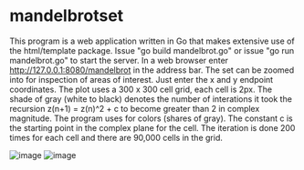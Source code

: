 # mandelbrotset
This program is a web application written in Go that makes extensive use of the html/template package.  Issue "go build mandelbrot.go" or issue "go run mandelbrot.go" to start the server.
In a web browser enter http://127.0.0.1:8080/mandelbrot in the address bar.  The set can be zoomed into for inspection of areas of interest.  Just enter the x and y endpoint coordinates.  The plot uses a 300 x 300 cell grid, each cell is 2px.  The shade of gray (white to black) denotes the number of interations it took the recursion z(n+1) = z(n)^2 + c to become greater than 2 in complex magnitude.  The program uses for colors (shares of gray).  The constant c is the starting point in the complex plane for the cell.  The iteration is done 200 times for each cell and there are 90,000 cells in the grid.

![image](https://user-images.githubusercontent.com/117768679/208185893-32fa9977-a55e-4647-9a47-8ae7f05a5eeb.png)
![image](https://user-images.githubusercontent.com/117768679/208186398-9384e36b-67a7-484c-92e8-dc5d6fb507f1.png)

